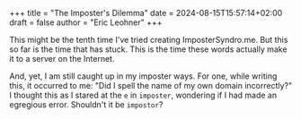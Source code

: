 +++
title = "The Imposter's Dilemma"
date = 2024-08-15T15:57:14+02:00
draft = false
author = "Eric Leohner"
+++

This might be the tenth time I've tried creating ImposterSyndro.me. But this so far is the time that has stuck. This is the time these words actually make it to a server on the Internet.

And, yet, I am still caught up in my imposter ways. For one, while writing this, it occurred to me: "Did I spell the name of my own domain incorrectly?" I thought this as I stared at the `e` in `imposter`, wondering if I had made an egregious error. Shouldn't it be `impostor`?
